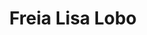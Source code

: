 ---
layout: post
title: Freia Lisa Lobo
school: NYU
major: Major?
image: https://static.squarespace.com/static/50354720c4aa2d2d3150d3d8/t/53d83172e4b0733761a23dd3/1406677366723/frie.png?format=300w
position: Freshman Circuit
positionURL: http://www.techatnyu.org/position
twitter: 
email: t@NYU email?
graduate: 2016
---